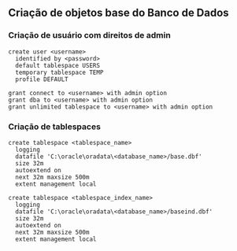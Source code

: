 ## Criação de objetos base do Banco de Dados

### Criação de usuário com direitos de admin
```
create user <username>
  identified by <password>
  default tablespace USERS
  temporary tablespace TEMP
  profile DEFAULT
  
grant connect to <username> with admin option
grant dba to <username> with admin option
grant unlimited tablespace to <username> with admin option
```
  
### Criação de tablespaces
```
create tablespace <tablespace_name>
  logging
  datafile 'C:\oracle\oradata\<database_name>/base.dbf' 
  size 32m 
  autoextend on 
  next 32m maxsize 500m
  extent management local

create tablespace <tablespace_index_name>
  logging
  datafile 'C:\oracle\oradata\<database_name>/baseind.dbf' 
  size 32m 
  autoextend on 
  next 32m maxsize 500m
  extent management local
```
